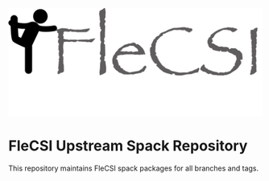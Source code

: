 ![logo](config/flecsi.png)

# FleCSI Upstream Spack Repository

This repository maintains FleCSI spack packages for all branches and
tags.

<!-- vim: set tabstop=2 shiftwidth=2 expandtab fo=cqt tw=72 : -->
